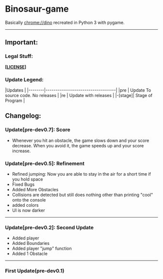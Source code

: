 # Binosaur-game
Basically [chrome://dino](chrome://dino) recreated in Python 3 with pygame.
_____
## Important:
### Legal Stuff:
**[[LICENSE](../master/LICENSE)]**
### Update Legend:
|Updates                                      |
|--------|------------------------------------|
|pre     | Update To source code. No releases |
|re      | Update with releases               |
|-[stage]| Stage of Program                   |
## Changelog:
### Update[pre-dev0.7]: Score
- Whenever you hit an obstacle, the game slows down and your score decrease. When you avoid it, the game speeds up and your score increase.

### Update[pre-dev0.5]: Refinement
- Refined jumping:
      Now you are able to stay in the air for a short time if you hold space
- Fixed Bugs
- Added More Obstacles
- Collisions are detected but still does nothing other than printing "cool" onto the console
- added colors
- UI is now darker
___
### Update[pre-dev0.2]: Second Update
- Added player
- Added Boundaries
- Added player "jump" function
- Added 1 Obstacle
___
### First Update(pre-dev0.1)
